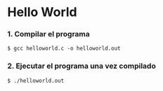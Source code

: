 # Hello World

### 1. Compilar el programa

```shell
$ gcc helloworld.c -o helloworld.out
```

### 2. Ejecutar el programa una vez compilado

```shell 
$ ./helloworld.out
```
